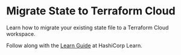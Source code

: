 # Migrate State to Terraform Cloud

Learn how to migrate your existing state file to a Terraform Cloud workspace.

Follow along with the [Learn Guide](https://learn.hashicorp.com/terraform/tfc/tfc_migration) at HashiCorp Learn.
